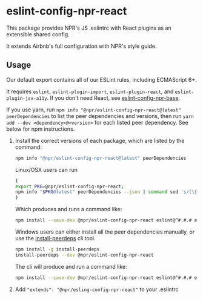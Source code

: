 # eslint-config-npr-react

This package provides NPR's JS .eslintrc with React plugins as an extensible shared config.

It extends Airbnb's full configuration with NPR's style guide.

## Usage

Our default export contains all of our ESLint rules, including ECMAScript 6+.

It requires `eslint`, `eslint-plugin-import`, `eslint-plugin-react`, and `eslint-plugin-jsx-a11y`. If you don't need React, see [eslint-config-npr-base](https://www.npmjs.com/package/@npr/eslint-config-npr-base).

If you use yarn, run `npm info "@npr/eslint-config-npr-react@latest" peerDependencies` to list the peer dependencies and versions, then run `yarn add --dev <dependency>@<version>` for each listed peer dependency. See below for npm instructions.

1. Install the correct versions of each package, which are listed by the command:

    ```sh
    npm info "@npr/eslint-config-npr-react@latest" peerDependencies
    ```

    Linux/OSX users can run

    ```sh
    (
    export PKG=@npr/eslint-config-npr-react;
    npm info "$PKG@latest" peerDependencies --json | command sed 's/[\{\},]//g ; s/: /@/g' | xargs npm install --save-dev "$PKG@latest"
    )
    ```

    Which produces and runs a command like:

    ```sh
    npm install --save-dev @npr/eslint-config-npr-react eslint@^#.#.# eslint-plugin-jsx-a11y@^#.#.# eslint-plugin-import@^#.#.# eslint-plugin-react@^#.#.#
    ```

    Windows users can either install all the peer dependencies manually, or use the [install-peerdeps](https://github.com/nathanhleung/install-peerdeps) cli tool.

    ```sh
    npm install -g install-peerdeps
    install-peerdeps --dev @npr/eslint-config-npr-react
    ```

    The cli will produce and run a command like:

    ```sh
    npm install --save-dev @npr/eslint-config-npr-react eslint@^#.#.# eslint-plugin-jsx-a11y@^#.#.# eslint-plugin-import@^#.#.# eslint-plugin-react@^#.#.#
    ```

2. Add `"extends": "@npr/esling-config-npr-react"` to your .eslintrc
